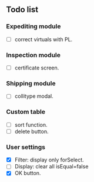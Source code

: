 ## Todo list

### Expediting module
- [ ] correct virtuals with PL.

### Inspection module
- [ ] certificate screen.

### Shipping module
- [ ] collitype modal.

### Custom table
- [ ] sort function.
- [ ] delete button.

### User settings
- [X] Filter: display only forSelect.
- [ ] Display: clear all isEqual=false
- [X] OK button.
